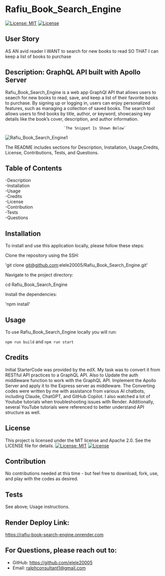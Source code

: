 # Rafiu_Book_Search_Engine
[![License: MIT](https://img.shields.io/badge/License-MIT-yellow.svg)](https://opensource.org/licenses/MIT) 
[![License](https://img.shields.io/badge/License-Apache_2.0-blue.svg)](https://opensource.org/licenses/Apache-2.0) 

## User Story

AS AN avid reader
I WANT to search for new books to read
SO THAT I can keep a list of books to purchase

## Description: GraphQL API built with Apollo Server
Rafiu_Book_Search_Engine is a web app GraphQl API that allows users to seaech for new books to read, save, and keep a list of their favorite books to purchase. By signing up or logging in, users can enjoy personalized features, such as managing a collection of saved books. The search tool allows users to find books by title, author, or keyword, showcasing key details like the book’s cover, description, and author information.


                              `The Snippet Is Shown Below`
![Rafiu_Book_Search_Engine1](https://github.com/user-attachments/assets/95a93746-33ba-4b1d-9073-8e43384728a3)







The README includes sections for Description, Installation, Usage,Credits, License, Contributions, Tests, and Questions.   


## Table of Contents

-Description     
-Installation      
-Usage     
-Credits    
-License         
-Contribution       
-Tests         
-Questions

## Installation
To install and use this application locally, please follow these steps:

Clone the repository using the SSH:

'git clone git@github.com:elele20005/Rafiu_Book_Search_Engine.git'

Navigate to the project directory:

cd Rafiu_Book_Search_Engine

Install the dependencies:

'npm install'

## Usage
To use Rafiu_Book_Search_Engine locally you will run:

`npm run build` and `npm run start`

## Credits
Initial StarterCode was provided by the edX. My task was to convert it from RESTful API practices to a GraphQL API.  Also to Update the auth middleware function to work with the GraphQL API.
Implement the Apollo Server and apply it to the Express server as middleware. The Converting codes were written by me with assistance from various AI chatbots, including Claude, ChatGPT, and GitHub Copilot. I also watched a lot of Youtube tutorials when troubleshooting issues with Render. Additionally, several YouTube tutorials were referenced to better understand API structure as well. 

## License
This project is licensed under the MIT license and Apache 2.0. See the LICENSE file for details.
[![License: MIT](https://img.shields.io/badge/License-MIT-yellow.svg)](https://opensource.org/licenses/MIT)
[![License](https://img.shields.io/badge/License-Apache_2.0-blue.svg)](https://opensource.org/licenses/Apache-2.0)

## Contribution
No contributions needed at this time - but feel free to download, fork, use, and play with the codes as desired.

## Tests
See above; Usage instructions.

## Render Deploy Link: 
https://rafiu-book-search-engine.onrender.com 

## For Questions, please reach out to:
 
- GitHub: https://github.com/elele20005
- Email: ralphconsultant1@gmail.com 
